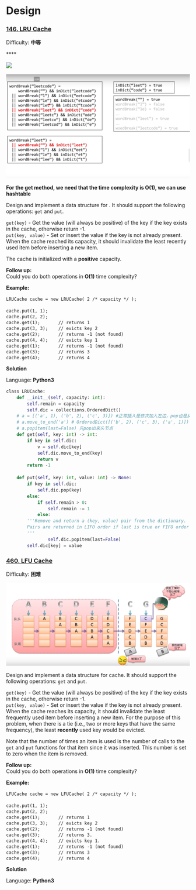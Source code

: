 # Design



### [146. LRU Cache](https://leetcode-cn.com/problems/lru-cache/)

Difficulty: **中等**

\*\*\*\*

![](../.gitbook/assets/image%20%2814%29.png)

![](../.gitbook/assets/image%20%281%29.png)

**For the get method, we need that the time complexity is O\(1\), we can use hashtable** 

Design and implement a data structure for . It should support the following operations: `get` and `put`.

`get(key)` - Get the value \(will always be positive\) of the key if the key exists in the cache, otherwise return -1.  
`put(key, value)` - Set or insert the value if the key is not already present. When the cache reached its capacity, it should invalidate the least recently used item before inserting a new item.

The cache is initialized with a **positive** capacity.

**Follow up:**  
Could you do both operations in **O\(1\)** time complexity?

**Example:**

```text
LRUCache cache = new LRUCache( 2 /* capacity */ );

cache.put(1, 1);
cache.put(2, 2);
cache.get(1);       // returns 1
cache.put(3, 3);    // evicts key 2
cache.get(2);       // returns -1 (not found)
cache.put(4, 4);    // evicts key 1
cache.get(1);       // returns -1 (not found)
cache.get(3);       // returns 3
cache.get(4);       // returns 4
```

**Solution**

Language: **Python3**

```python
​class LRUCache:
    def __init__(self, capacity: int):
        self.remain = capacity
        self.dic = collections.OrderedDict()
    # a = [('a', 1), ('b', 2), ('c', 3)]) #正常插入是依次加入左边，pop也是从左边开始，
    # a.move_to_end('a') # OrderedDict([('b', 2), ('c', 3), ('a', 1)])
    # a.popitem(last=False) 先pop出来头节点
    def get(self, key: int) -> int:
        if key in self.dic:
            v = self.dic[key]
            self.dic.move_to_end(key)
            return v 
        return -1

    def put(self, key: int, value: int) -> None:
        if key in self.dic:
            self.dic.pop(key)
        else:
            if self.remain > 0:
                self.remain -= 1
            else:
        '''Remove and return a (key, value) pair from the dictionary.
        Pairs are returned in LIFO order if last is true or FIFO order if false.
        '''
                self.dic.popitem(last=False)
        self.dic[key] = value 
```







### [460. LFU Cache](https://leetcode-cn.com/problems/lfu-cache/)

Difficulty: **困难**

![](../.gitbook/assets/image%20%2810%29.png)

Design and implement a data structure for cache. It should support the following operations: `get` and `put`.

`get(key)` - Get the value \(will always be positive\) of the key if the key exists in the cache, otherwise return -1.  
`put(key, value)` - Set or insert the value if the key is not already present. When the cache reaches its capacity, it should invalidate the least frequently used item before inserting a new item. For the purpose of this problem, when there is a tie \(i.e., two or more keys that have the same frequency\), the least **recently** used key would be evicted.

Note that the number of times an item is used is the number of calls to the `get` and `put` functions for that item since it was inserted. This number is set to zero when the item is removed.

**Follow up:**  
Could you do both operations in **O\(1\)** time complexity?

**Example:**

```text
LFUCache cache = new LFUCache( 2 /* capacity */ );

cache.put(1, 1);
cache.put(2, 2);
cache.get(1);       // returns 1
cache.put(3, 3);    // evicts key 2
cache.get(2);       // returns -1 (not found)
cache.get(3);       // returns 3.
cache.put(4, 4);    // evicts key 1.
cache.get(1);       // returns -1 (not found)
cache.get(3);       // returns 3
cache.get(4);       // returns 4
```

**Solution**

Language: **Python3**

```text
​
```

